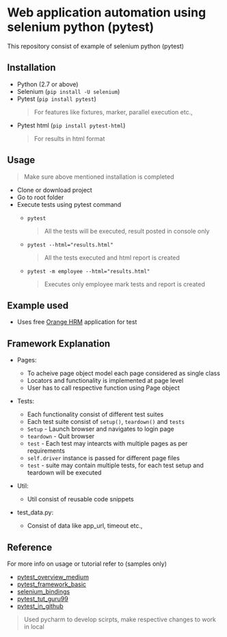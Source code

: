 # Web application automation using selenium python (pytest)

This repository consist of example of selenium python (pytest)

## Installation

 - Python (2.7 or above)
 - Selenium (`pip install -U selenium`)
 - Pytest (`pip install pytest`)
    > For features like fixtures, marker, parallel execution etc.,
 - Pytest html (`pip install pytest-html`)
    > For results in html format

## Usage

> Make sure above mentioned installation is completed

 - Clone or download project
 - Go to root folder
 - Execute tests using pytest command
     - `pytest`
        > All the tests will be executed, result posted in console only
     
     - `pytest --html="results.html"`
        > All the tests executed and html report is created
    
     - `pytest -m employee --html="results.html"`
        > Executes only employee mark tests and report is created

## Example used

 - Uses free [Orange HRM](https://opensource-demo.orangehrmlive.com/index.php/auth/login) application for test

## Framework Explanation

 - Pages:
     - To acheive page object model each page considered as single class
     - Locators and functionality is implemented at page level
     - User has to call respective function using Page object

 - Tests:
     - Each functionality consist of different test suites
     - Each test suite consist of `setup()`, `teardown()` and `tests`
     - `Setup` - Launch browser and navigates to login page
     - `teardown` - Quit browser
     - `test` - Each test may intearcts with multiple pages as per requirements
     - `self.driver` instance is passed for different page files
     - `test` - suite may contain multiple tests, for each test setup and teardown will be executed
    
 - Util:
    - Util consist of reusable code snippets

 - test_data.py:
    - Consist of data like app_url, timeout etc.,

## Reference

For more info on usage or tutorial refer to (samples only)

 - [pytest_overview_medium](https://medium.com/testcult/intro-to-test-framework-pytest-5b1ce4d011ae)
 - [pytest_framework_basic](https://qaboy.com/2018/01/15/automated-framework-using-selenium-with-python/)
 - [selenium_bindings](https://selenium-python.readthedocs.io/)
 - [pytest_tut_guru99](https://www.guru99.com/pytest-tutorial.html)
 - [pytest_in_github](https://github.com/search?q=pytest&type=Repositories)


> Used pycharm to develop scirpts, make respective changes to work in local
